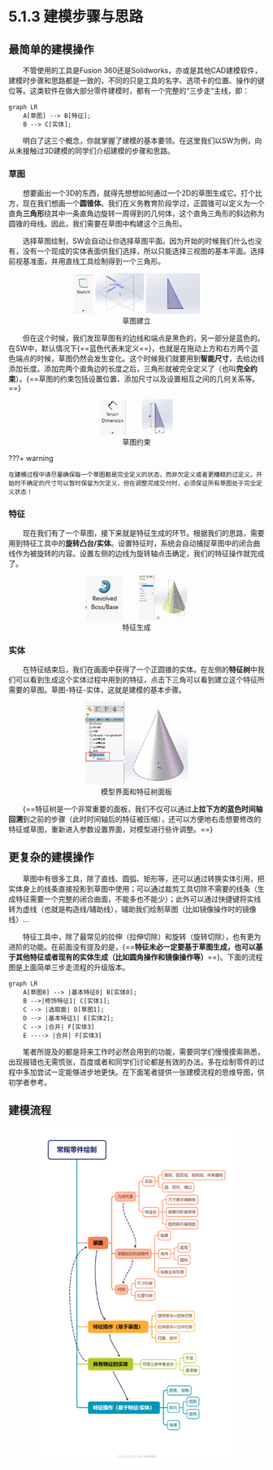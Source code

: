 # 5.1.3 建模步骤与思路

## 最简单的建模操作
&emsp;&emsp;不管使用的工具是Fusion 360还是Solidworks，亦或是其他CAD建模软件，建模时步骤和思路都是一致的，不同的只是工具的名字、选项卡的位置、操作的键位等。这类软件在做大部分零件建模时，都有一个完整的“三步走”主线，即：

``` mermaid
graph LR
    A[草图] --> B[特征];
    B --> C[实体];
```

&emsp;&emsp;明白了这三个概念，你就掌握了建模的基本要领。在这里我们以SW为例，向从未接触过3D建模的同学们介绍建模的步骤和思路。

### 草图
&emsp;&emsp;想要画出一个3D的东西，就得先想想如何通过一个2D的草图生成它。打个比方，现在我们想画一个**圆锥体**。我们在义务教育阶段学过，正圆锥可以定义为一个直角**三角形**绕其中一条直角边旋转一周得到的几何体，这个直角三角形的斜边称为圆锥的母线。因此，我们需要在草图中构建这个三角形。

&emsp;&emsp;选择草图绘制，SW会自动让你选择草图平面。因为开始的时候我们什么也没有，没有一个现成的实体表面供我们选择，所以只能选择三视图的基本平面。选择前视基准面，并用直线工具绘制得到一个三角形。

<center>
    <img src = "https://raw.githubusercontent.com/Ostoponko/Picstorage/master/img/XMJ30P%5D9%7B7W%25NTCY3B%5DX8EC.png"
    width=8%>
    <img src = "https://raw.githubusercontent.com/Ostoponko/Picstorage/master/img/4%24J5%60AJFWHRY%40229)NO%5DPHO.png"
    width=19%>
    <img src = "https://raw.githubusercontent.com/Ostoponko/Picstorage/master/img/00%7DJKKH4TEW%5BB%7D%25B%5D%40B7H%5D5.png"
    width=21%>
    <br>草图建立
</center>

&emsp;&emsp;但在这个时候，我们发现草图有的边线和端点是黑色的，另一部分是蓝色的。在SW中，默认情况下{==蓝色代表未定义==}，也就是在拖动上方和右方两个蓝色端点的时候，草图仍然会发生变化。这个时候我们就要用到**智能尺寸**，去给边线添加长度。添加完两个直角边的长度之后，三角形就被完全定义了（也叫**完全约束**）。{==草图的约束包括设置位置、添加尺寸以及设置相互之间的几何关系等。==}

<center>
    <img src = "https://raw.githubusercontent.com/Ostoponko/Picstorage/master/img/%5BHQD_%7B052)0V8U%7E_59%7B%25B61.png"
    width=10%>&emsp;&emsp;
    <img src = "https://raw.githubusercontent.com/Ostoponko/Picstorage/master/img/%5D9O%40D5M%40QS%7B6CZIMVM%7DX%25UO.png"
    width=12%>
    <br>草图约束
</center>

???+ warning

    在建模过程中请尽量确保每一个草图都是完全定义的状态，而非欠定义或者更糟糕的过定义。开始时不确定的尺寸可以暂时保留为欠定义，但在调整完成交付时，必须保证所有草图处于完全定义状态！

### 特征

&emsp;&emsp;现在我们有了一个草图，接下来就是特征生成的环节。根据我们的思路，需要用到特征工具中的**旋转凸台/实体**。设置特征时，系统会自动捕捉草图中的闭合曲线作为被旋转的内容。设置左侧的边线为旋转轴点击确定，我们的特征操作就完成了。

<center>
    <img src = "https://raw.githubusercontent.com/Ostoponko/Picstorage/master/img/7C%258%24)64R%60%5BWGF5VOCJV3V2.png"
    width=14.5%>&emsp;&emsp;
    <img src = "https://raw.githubusercontent.com/Ostoponko/Picstorage/master/img/J_A%25%7D(SP%60S_L%246WAV1%40D%25%245.png"
    width=19%>
    <br>特征生成
</center>

### 实体

&emsp;&emsp;在特征结束后，我们在画面中获得了一个正圆锥的实体。在左侧的**特征树**中我们可以看到生成这个实体过程中用到的特征，点击下三角可以看到建立这个特征所需要的草图。草图-特征-实体，这就是建模的基本步骤。

<center>
    <img src = "https://raw.githubusercontent.com/Ostoponko/Picstorage/master/img/36NOJ%409QTY%7BIJMUD9WWCDXE.png"
    width=40%>
    <br>模型界面和特征树面板
</center>

&emsp;&emsp;{==特征树是一个非常重要的面板，我们不仅可以通过**上拉下方的蓝色时间轴回溯**到之前的步骤（此时时间轴后的特征被压缩），还可以方便地右击想要修改的特征或草图，重新进入参数设置界面，对模型进行些许调整。==}

## 更复杂的建模操作

&emsp;&emsp;草图中有很多工具，除了直线、圆弧、矩形等，还可以通过转换实体引用，把实体身上的线条直接投影到草图中使用；可以通过裁剪工具切除不需要的线条（生成特征需要一个完整的闭合曲面，不能多也不能少）；此外可以通过快捷键将实线转为虚线（也就是构造线/辅助线），辅助我们绘制草图（比如镜像操作时的镜像线）...

&emsp;&emsp;特征工具中，除了最常见的拉伸（拉伸切除）和旋转（旋转切除），也有更为进阶的功能。在前面没有提及的是，{==**特征未必一定要基于草图生成，也可以基于其他特征或者现有的实体生成（比如圆角操作和镜像操作等）**==}。下面的流程图是上面简单三步走流程的升级版本。

``` mermaid
graph LR
    A[草图0] --> |基本特征0| B[实体0];
    B -->|修饰特征1| C[实体1];
    C --> |选取面| D[草图1];
    D --> |基本特征1| E[实体2];
    C --> |合并| F[实体3]
    E ----> |合并| F[实体3]
```

&emsp;&emsp;笔者所提及的都是将来工作时必然会用到的功能，需要同学们慢慢摸索熟悉，出现报错也无需慌张，百度或者和同学们讨论都是有效的办法。多在绘制零件的过程中多加尝试一定能够进步地更快。在下面笔者提供一张建模流程的思维导图，供初学者参考。

## 建模流程
<center>
    <img src = "https://raw.githubusercontent.com/Ostoponko/Picstorage/master/img/%E5%B8%B8%E8%A7%84%E9%9B%B6%E4%BB%B6%E7%BB%98%E5%88%B6.png"
    width=80%>
</center>

